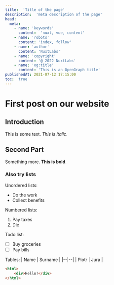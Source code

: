 ```yaml
---
title:  'Title of the page'
description:  'meta description of the page'
head:
  meta:
    - name: 'keywords'
      content:  'nuxt, vue, content'
    - name: 'robots'
      content: 'index, follow'
    - name: 'author'
      content: 'NuxtLabs'
    - name: 'copyright'
      content: '@ 2022 NuxtLabs'
    - name: 'og:title'
      content: 'This is an OpenGraph title'
publishedAt: 2021-07-12 17:15:00
toc:  true
---
```

# First post on our website
## Introduction 
This is some text. *This is italic*.

## Second Part
Something more. **This is bold**.

### Also try lists
Unordered lists:
 - Do the work
 - Collect benefits

Numbered lists:

 1. Pay taxes
 2. Die
 
Todo list:
 - [ ] Buy groceries
 - [ ] Pay bills

Tables:
| Name | Surname |
|--|--|
| Piotr | Jura |

```html
<html>
	<div>Hello!</div>
</html>
```
